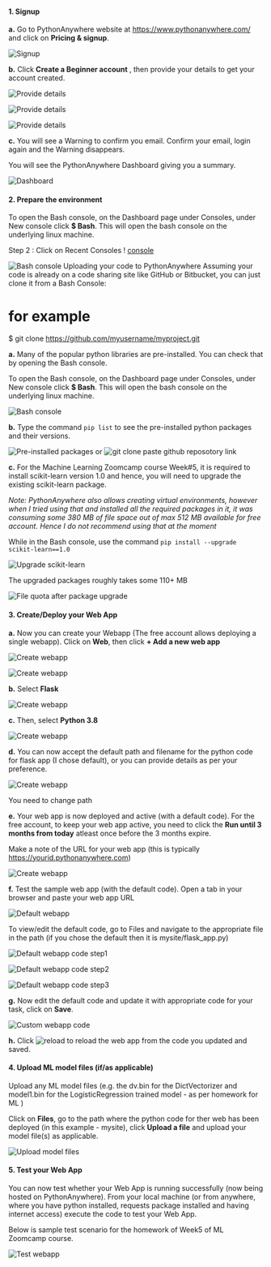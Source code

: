 

#### 1. Signup
   
**a.** Go to PythonAnywhere website at https://www.pythonanywhere.com/ and click on **Pricing & signup**.

![Signup](images/1-sign-up-1.png)

**b.** Click **Create a Beginner account** , then provide your details to get your account created.

![Provide details](images/2-sign-up-2.png)

![Provide details](images/3-sign-up-3.png)

![Provide details](images/4-sign-up-4.png)

**c.** You will see a Warning to confirm you email. Confirm your email, login again and the Warning disappears.

You will see the PythonAnywhere Dashboard giving you a summary.

![Dashboard](images/5-sign-up-5.png)

#### 2. Prepare the environment
To open the Bash console, on the Dashboard page under Consoles, under New console click **$ Bash**. This will open the bash console on the underlying linux machine.
 
 
 
 Step 2 :
Click on Recent Consoles
! [console](images/console.png)

![Bash console](images/6-bash-console.png)
Uploading your code to PythonAnywhere
Assuming your code is already on a code sharing site like GitHub or Bitbucket, you can just clone it from a Bash Console:



# for example
$ git clone https://github.com/myusername/myproject.git

**a.** Many of the popular python libraries are pre-installed. You can check that by opening the Bash console. 

To open the Bash console, on the Dashboard page under Consoles, under New console click **$ Bash**. This will open the bash console on the underlying linux machine.
   
![Bash console](images/6-bash-console.png)
   
**b.** Type the command ```pip list``` to see the pre-installed python packages and their versions.
   
![Pre-installed packages](images/6-pip-list.png)
or 
![git clone paste github reposotory link](images/6-pip-list.png)
   
**c.** For the Machine Learning Zoomcamp course Week#5, it is required to install scikit-learn version 1.0 and hence, you will need to upgrade the existing scikit-learn package.
    
*Note: PythonAnywhere also allows creating virtual environments, however when I tried using that and installed all the required packages in it, it was consuming some 380 MB of file space out of max 512 MB available for free account. Hence I do not recommend using that at the moment*
    
While in the Bash console, use the command ```pip install --upgrade scikit-learn==1.0```
    
![Upgrade scikit-learn](images/7-scikit-learn-upgrade.png)
    
The upgraded packages roughly takes some 110+ MB
    
![File quota after package upgrade](images/8-file-quota-after-scikit-learn-upgrade.png)
    

#### 3. Create/Deploy your Web App
 
**a.** Now you can create your Webapp (The free account allows deploying a single webapp). Click on **Web**, then click **+ Add a new web app**

![Create webapp](images/10-web-app-2.png)
    
![Create webapp](images/11-web-app-3.png)
    
**b.** Select **Flask**
    
![Create webapp](images/12-web-app-4.png)
    
**c.** Then, select **Python 3.8**
    
![Create webapp](images/13-web-app-5.png)
    
**d.** You can now accept the default path and filename for the python code for flask app (I chose default), or you can provide details as per your preference.
    
![Create webapp](images/14-web-app-6.png)

You need to change path
    
**e.** Your web app is now deployed and active (with a default code). For the free account, to keep your web app active, you need to click the **Run until 3 months from today** atleast once before the 3 months expire.
   
Make a note of the URL for your web app (this is typically https://yourid.pythonanywhere.com)
    
![Create webapp](images/15-web-app-7.png)
    
**f.** Test the sample web app (with the default code). Open a tab in your browser and paste your web app URL
   
![Default webapp](images/16-web-app-8.png)
   
To view/edit the default code, go to Files and navigate to the appropriate file in the path (if you chose the default then it is mysite/flask_app.py)
   
![Default webapp code step1](images/17-web-app-9.png)
   
![Default webapp code step2](images/18-web-app-10.png)
   
![Default webapp code step3](images/19-web-app-11.png)
   
**g.** Now edit the default code and update it with appropriate code for your task, click on **Save**.
 
![Custom webapp code](images/20-web-app-13.png)
 
**h.** Click ![reload](images/21-reload-web-app-14.png) to reload the web app from the code you updated and saved.

#### 4. Upload ML model files (if/as applicable)

Upload any ML model files (e.g. the dv.bin for the DictVectorizer and model1.bin for the LogisticRegression trained model - as per homework for ML )

Click on **Files**, go to the path where the python code for ther web has been deployed (in this example - mysite), click **Upload a file** and upload your model file(s) as applicable.

![Upload model files](images/9-upload-model-files.png)

#### 5. Test your Web App
 
You can now test whether your Web App is running successfully (now being hosted on PythonAnywhere). From your local machine (or from anywhere, where you have python installed, requests package installed and having internet access) execute the code to test your Web App.
 
Below is sample test scenario for the homework of Week5 of ML Zoomcamp course.
 
![Test webapp](images/22-request.png)

